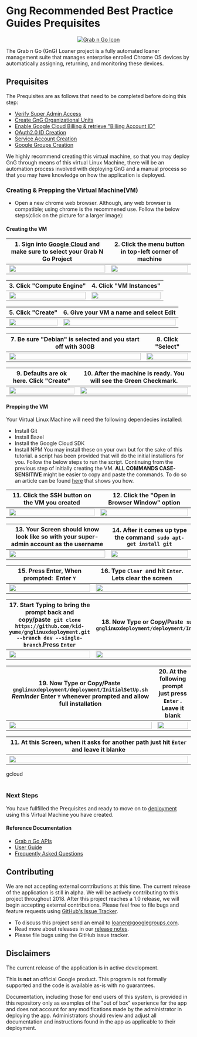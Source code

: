 <!-- mdformat off(GitHub header) -->
Gng Recommended Best Practice Guides Prequisites
======
<!-- mdformat on -->

<p align="center">
  <a href="#grabngo--">
    <img src="https://storage.googleapis.com/gngloaners/gnglogo.png" alt="Grab n Go Icon" />
  </a>
</p>

The Grab n Go (GnG) Loaner project is a fully automated loaner management suite
that manages enterprise enrolled Chrome OS devices by automatically assigning,
returning, and monitoring these devices.


## Prequisites

The Prequisites are as follows that need to be completed before doing this step: 
*	[Verify Super Admin Access](https://github.com/kid-yume/gnglinuxdeployment/tree/dev/docs/deployment/prerequisites/verifysuperadminaccess)
*	[Create GnG Organizational Units](https://github.com/kid-yume/gnglinuxdeployment/tree/dev/docs/deployment/prerequisites/organizationalunits)
*	[Enable Google Cloud Billing & retrieve "Billing Account ID"](https://github.com/kid-yume/gnglinuxdeployment/tree/dev/docs/deployment/prerequisites/billingaccountid)
*	[OAuth2.0 ID Creation](https://github.com/kid-yume/gnglinuxdeployment/tree/dev/docs/deployment/prerequisites/oauthid)
*	[Service Account Creation](https://github.com/kid-yume/gnglinuxdeployment/tree/dev/docs/deployment/prerequisites/serviceaccountcreation)
*	[Google Groups Creation](https://github.com/kid-yume/gnglinuxdeployment/tree/dev/docs/deployment/prerequisites/googlegroupcreation)


We highly recommend creating this virtual machine, so that you may deploy GnG through means of this 
virtual Linux Machine, there will be an automation process involved with deploying GnG and a manual 
process so that you may have knowledge on how the application is deployed. 


### Creating & Prepping the Virtual Machine(VM)
*	Open a new chrome web browser. Although, any web browser is compatible; using chrome is the recommened use. 
Follow the below steps(click on the picture for a larger image):

#### Creating the VM


**1.**	Sign into [Google Cloud](https://console.cloud.google.com) and make sure to select your Grab N Go Project       |**2.**  Click the menu button in top-left corner of machine
:-------------------------:|:-------------------------:
 <a href="http://bit.ly/2SKdGib"><img src="http://bit.ly/2tPSBbX" style="width:100%"/></a> |  <a href="http://bit.ly/2XGwJxA"><img src="http://bit.ly/2C5G6NP" style="width:100%"/></a>
 
 
**3.**	Click "Compute Engine"        |**4.**  Click "VM Instances"
:-------------------------:|:-------------------------:
<a href="http://bit.ly/2NJ6BNT"><img src="http://bit.ly/2C8f6gG" style="width:100%"/></a> |  <a href="http://bit.ly/2EO54mR"><img src="http://bit.ly/2XD1C5I" style="width:100%"/></a>


**5.**	Click "Create"         |**6.**  Give your VM a name and select Edit 
:-------------------------:|:-------------------------:
<a href="http://bit.ly/2IUw8om"><img src="http://bit.ly/2Ez3TX9" style="width:100%"/></a> |  <a href="http://bit.ly/2NIs4X1"><img src="http://bit.ly/2C7KTOX" style="width:100%"/></a>


**7.**	Be sure "Debian" is selected and you start off with 30GB         |**8.**  Click "Select"
:-------------------------:|:-------------------------:
<a href="http://bit.ly/2HfdbdD"><img src="http://bit.ly/2VAzZbH" style="width:100%"/></a> |  <a href="http://bit.ly/2tRKFH2"><img src="http://bit.ly/2NHipA2" style="width:100%"/></a> 



**9.**	Defaults are ok here. Click "Create"         |**10.**  After the machine is ready. You will see the Green Checkmark. 
:-------------------------:|:-------------------------:
<a href="http://bit.ly/2EFTYiC"><img src="http://bit.ly/2tSTalb" style="width:100%"/></a> |  <a href="http://bit.ly/2EOtTiz"><img src="http://bit.ly/2tSAiTz" style="width:100%"/></a> 



#### Prepping the VM
Your Virtual Linux Machine will need the following dependecies installed:
-   Install Git
-   Install Bazel
-   Install the Google Cloud SDK
-   Install NPM
You may install these on your own but for the sake of this tutorial. a script has been provided that 
will do the initial installions for you. Follow the below steps to run the script. Continuing from 
the previous step of initially creating the VM. **ALL COMMANDS CASE-SENSITIVE** might be easier to 
copy and paste the commands. To do so an article can be found [here](https://cloud.google.com/compute/docs/ssh-in-browser?hl=en#copypaste)
that shows you how. 

**11.**	Click the SSH button on the VM you created    |**12.**  Click the "Open in Browser Window" option
:-------------------------:|:-------------------------:
 <a href="http://bit.ly/2XIsrpr"><img src="http://bit.ly/2UrOuP1" style="width:100%"/></a>  | <a href="http://bit.ly/2UsV33I"><img src="http://bit.ly/2tV1CQT" style="width:100%"/></a> 
 
**13.**	Your Screen should know look like so with your super-admin account as the username       |**14.**  After it comes up type the command&nbsp; `sudo apt-get install git` 
:-------------------------:|:-------------------------:
<a href="http://bit.ly/2XMBdm4"><img src="http://bit.ly/2EObi4X" style="width:100%"/></a> |  <a href="http://bit.ly/2EJtexG"><img src="http://bit.ly/2C9z3E4" style="width:100%"/></a>


**15.**	Press Enter, When prompted:&nbsp; Enter `Y`       |**16.**  Type `Clear`&nbsp; and hit <kbd>`Enter`</kbd>. Lets clear the screen
:-------------------------:|:-------------------------:
<a href="http://bit.ly/2XNJYfC"><img src="http://bit.ly/2H8YhXo" style="width:100%"/></a> |  <a href="http://bit.ly/2TvFQ5O"><img src="http://bit.ly/2HmBUNc" style="width:100%"/></a>


**17.**	Start Typing to bring the prompt back and copy/paste&nbsp; `git clone https://github.com/kid-yume/gnglinuxdeployment.git --branch dev --single-branch`.Press <kbd>`Enter`</kbd>        |**18.**  Now Type or Copy/Paste&nbsp; `sudo chmod +x gnglinuxdeployment/deployment/InitialSetUp.sh`
:-------------------------:|:-------------------------:
<a href="http://bit.ly/2NNDlW6"><img src="http://bit.ly/2H9JFqp" style="width:100%"/></a> |  <a href="http://bit.ly/2EOA3xF"><img src="http://bit.ly/2IZBGy3" style="width:100%"/></a>



**19.**	Now Type or Copy/Paste&nbsp; `gnglinuxdeployment/deployment/InitialSetUp.sh`  *Reminder* Enter `Y` whenever prompted and allow full installation      |**20.**  At the following prompt just press <kbd>`Enter`</kbd> . Leave it blank
:-------------------------:|:-------------------------:
<a href="http://bit.ly/2tVjpYl"><img src="http://bit.ly/2VNftF4" style="width:100%"/></a> |  <a href="http://bit.ly/2HdR1JR"><img src="http://bit.ly/2XNKIBq" style="width:100%"/></a> 




**11.**	At this Screen, when it asks for another path just hit <kbd>`Enter`</kbd>  and leave it blanke    |
:-------------------------:|
<a href="http://bit.ly/2Hd37So"><img src="http://bit.ly/2Hd37So" style="width:100%"/></a> | 



gcloud<br></br>

### Next Steps
You have fullfilled the Prequisites and ready to move on to
[deployment](https://github.com/kid-yume/gnglinuxdeployment/tree/dev/docs/deployment/mac-linux) 
using this Virtual Machine you have created. 

#### Reference Documentation

-   [Grab n Go APIs](docs/gng_apis.md)
-   [User Guide](docs/user_guide.md)
-   [Frequently Asked
    Questions](docs/faq.md)

## Contributing

We are not accepting external contributions at this time. The current release of
the application is still in alpha. We will be actively contributing to this
project throughout 2018. After this project reaches a 1.0 release, we will begin
accepting external contributions. Please feel free to file bugs and feature
requests using [GitHub's Issue
Tracker](https://github.com/google/loaner/issues).

* To discuss this project send an email to loaner@googlegroups.com.
* Read more about releases in our [release notes](docs/release_notes.md).
* Please file bugs using the GitHub issue tracker.


## Disclaimers

The current release of the application is in active development.

This is **not** an official Google product. This program is not formally
supported and the code is available as-is with no guarantees.

Documentation, including those for end users of this system, is provided in this
repository only as examples of the "out of box" experience for the app and does
not account for any modifications made by the administrator in deploying the
app. Administrators should review and adjust all documentation and instructions
found in the app as applicable to their deployment.

